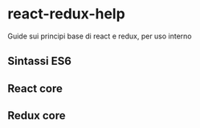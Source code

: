 # react-redux-help
Guide sui principi base di react e redux, per uso interno

## Sintassi ES6

## React core

## Redux core
